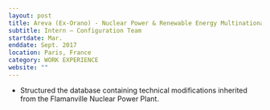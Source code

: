 ```yaml
---
layout: post
title: Areva (Ex-Orano) - Nuclear Power & Renewable Energy Multinational Company
subtitle: Intern – Configuration Team
startdate: Mar.
enddate: Sept. 2017
location: Paris, France
category: WORK EXPERIENCE
website: ""
---
```

- Structured the database containing technical modifications inherited from the Flamanville Nuclear Power Plant.